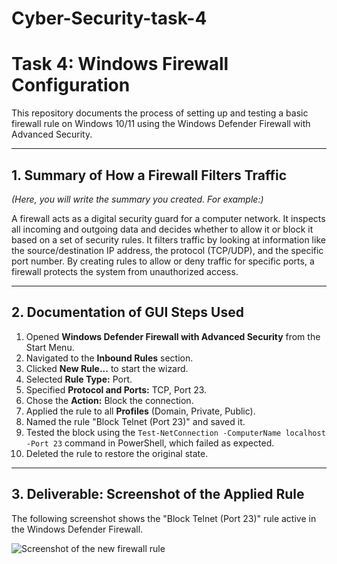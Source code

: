 # Cyber-Security-task-4

# Task 4: Windows Firewall Configuration

This repository documents the process of setting up and testing a basic firewall rule on Windows 10/11 using the Windows Defender Firewall with Advanced Security.

---

## 1. Summary of How a Firewall Filters Traffic

*(Here, you will write the summary you created. For example:)*

A firewall acts as a digital security guard for a computer network. It inspects all incoming and outgoing data and decides whether to allow it or block it based on a set of security rules. It filters traffic by looking at information like the source/destination IP address, the protocol (TCP/UDP), and the specific port number. By creating rules to allow or deny traffic for specific ports, a firewall protects the system from unauthorized access.

---

## 2. Documentation of GUI Steps Used
1.  Opened **Windows Defender Firewall with Advanced Security** from the Start Menu.
2.  Navigated to the **Inbound Rules** section.
3.  Clicked **New Rule...** to start the wizard.
4.  Selected **Rule Type:** Port.
5.  Specified **Protocol and Ports:** TCP, Port 23.
6.  Chose the **Action:** Block the connection.
7.  Applied the rule to all **Profiles** (Domain, Private, Public).
8.  Named the rule "Block Telnet (Port 23)" and saved it.
9.  Tested the block using the `Test-NetConnection -ComputerName localhost -Port 23` command in PowerShell, which failed as expected.
10. Deleted the rule to restore the original state.

---

## 3. Deliverable: Screenshot of the Applied Rule

The following screenshot shows the "Block Telnet (Port 23)" rule active in the Windows Defender Firewall.

![Screenshot of the new firewall rule](firewall-rule-screenshot.png)
